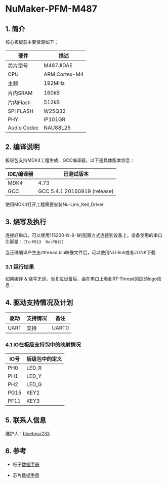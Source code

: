 # NuMaker-PFM-M487

## 1. 简介

核心板板载主要资源如下：

| 硬件 | 描述 |
| -- | -- |
|芯片型号| M487JIDAE |
|CPU| ARM Cortex-M4 |
|主频| 192MHz |
|片内SRAM| 160kB |
|片内Flash| 512kB |
|SPI FLASH| W25Q32 |
|PHY| IP101GR |
|Audio Codec| NAU88L25 |


## 2. 编译说明

板级包支持MDK4工程生成、GCC编译器，以下是具体版本信息：

| IDE/编译器 | 已测试版本                   |
| ---------- | ---------------------------- |
| MDK4       | 4.73                         |
| GCC        | GCC 5.4.1 20160919 (release) |

使用MDK4打开工程需要安装Nu-Link_Keil_Driver

## 3. 烧写及执行

连接好串口，可以使用115200-N-8-1的配置方式连接到设备上。设备使用的串口引脚是：`[Tx:PB13  Rx:PB12]`

当正确编译产生出rtthread.bin映像文件后，可以使用NU-link或者JLINK下载

### 3.1 运行结果

如果编译 & 烧写无误，当复位设备后，会在串口上看到RT-Thread的启动logo信息：

## 4. 驱动支持情况及计划

| 驱动 | 支持情况  |  备注  |
| ------ | ----  | :------:  |
| UART | 支持 | UART0|

### 4.1 IO在板级支持包中的映射情况

| IO号 | 板级包中的定义 |
| -- | -- |
| PH0 | LED_R |
| PH1 | LED_Y |
| PH2 | LED_G |
| PG15 | KEY2 |
| PF11| KEY3 |

## 5. 联系人信息

维护人：[bluebear233](https://github.com/bluebear233)

## 6. 参考

* 板子[数据手册][1]
* 芯片[数据手册][2]

  [1]: http://www.nuvoton.com/resource-files/UM_NuMaker-PFM-M487_User_Manual_EN_Rev1.00.pdf
  [2]: http://www.nuvoton.com/resource-files/TRM_M480_Series_EN_Rev1.01.pdf